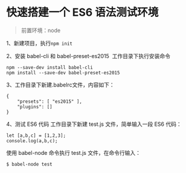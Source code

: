 # 快速搭建一个 ES6 语法测试环境

> 前置环境：node



1、新建项目，执行`npm init`

2、安装 babel-cli 和 babel-preset-es2015  工作目录下执行安装命令 

````
npm --save-dev install babel-cli 
npm install --save-dev babel-preset-es2015
````

3、工作目录下新建.babelrc文件，内容如下：  

```
{
	"presets": [ "es2015" ], 
	"plugins": [] 
}
```

4、测试 ES6 代码 
工作目录下新建 test.js 文件，简单输入一段 ES6 代码：

```
let [a,b,c] = [1,2,3];
console.log(a,b,c);
```

使用 babel-node 命令执行 test.js 文件，在命令行输入：

```
$ babel-node test
```

